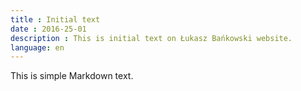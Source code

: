 ```yaml
---
title : Initial text
date : 2016-25-01
description : This is initial text on Łukasz Bańkowski website.
language: en
---
```


This is simple Markdown text.
